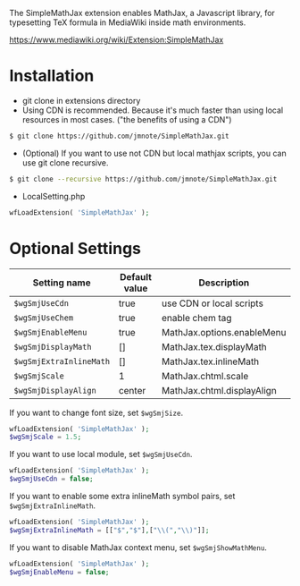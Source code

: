 The SimpleMathJax extension enables MathJax, a Javascript library, for typesetting TeX formula in MediaWiki inside math environments.

https://www.mediawiki.org/wiki/Extension:SimpleMathJax


# Installation
* git clone in extensions directory
* Using CDN is recommended. Because it's much faster than using local resources in most cases. ("the benefits of using a CDN")
```Bash
$ git clone https://github.com/jmnote/SimpleMathJax.git
```

* (Optional) If you want to use not CDN but local mathjax scripts, you can use git clone recursive.
```Bash
$ git clone --recursive https://github.com/jmnote/SimpleMathJax.git
```

* LocalSetting.php
```PHP
wfLoadExtension( 'SimpleMathJax' );
```

# Optional Settings
| Setting name            | Default value | Description                      |
| ----------------------- | ------------- | -------------------------------- |
| `$wgSmjUseCdn`          | true          | use CDN or local scripts         |
| `$wgSmjUseChem`         | true          | enable chem tag                  |
| `$wgSmjEnableMenu`      | true          | MathJax.options.enableMenu       |
| `$wgSmjDisplayMath`     | []            | MathJax.tex.displayMath          |
| `$wgSmjExtraInlineMath` | []            | MathJax.tex.inlineMath           |
| `$wgSmjScale`           | 1             | MathJax.chtml.scale              |
| `$wgSmjDisplayAlign`    | center        | MathJax.chtml.displayAlign       |

If you want to change font size, set `$wgSmjSize`.
```PHP
wfLoadExtension( 'SimpleMathJax' );
$wgSmjScale = 1.5;
```

If you want to use local module, set `$wgSmjUseCdn`.
```PHP
wfLoadExtension( 'SimpleMathJax' );
$wgSmjUseCdn = false;
```

If you want to enable some extra inlineMath symbol pairs, set `$wgSmjExtraInlineMath`.
```PHP
wfLoadExtension( 'SimpleMathJax' );
$wgSmjExtraInlineMath = [["$","$"],["\\(","\\)"]];
```

If you want to disable MathJax context menu, set `$wgSmjShowMathMenu`.
```PHP
wfLoadExtension( 'SimpleMathJax' );
$wgSmjEnableMenu = false;
```

